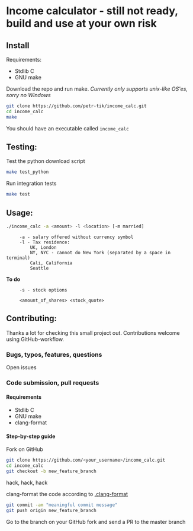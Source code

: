 # Income calculator - still not ready, build and use at your own risk

## Install 

Requirements:
 - Stdlib C
 - GNU make

Download the repo and run make. _Currently only supports unix-like OS'es, sorry no Windows_
```bash
git clone https://github.com/petr-tik/income_calc.git
cd income_calc
make
```

You should have an executable called ```income_calc```

## Testing: 
Test the python download script
```bash
make test_python
```

Run integration tests
```bash
make test
```

## Usage: 

```bash
./income_calc -a <amount> -l <location> [-m married]
```
         -a - salary offered without currency symbol
         -l - Tax residence: 
             UK, London
             NY, NYC - cannot do New York (separated by a space in terminal)
             Cali, California
             Seattle

**To do**
         
         -s - stock options 

         <amount_of_shares> <stock_quote>


## Contributing:

Thanks a lot for checking this small project out. 
Contributions welcome using GitHub-workflow. 

### Bugs, typos, features, questions

Open issues

### Code submission, pull requests

#### Requirements
 - Stdlib C
 - GNU make
 - clang-format

#### Step-by-step guide

Fork on GitHub
```bash
git clone https://github.com/<your_username>/income_calc.git
cd income_calc
git checkout -b new_feature_branch
```
hack, hack, hack

clang-format the code according to [.clang-format](.clang-format)

```bash
git commit -am "meaningful commit message"
git push origin new_feature_branch
```

Go to the branch on your GitHub fork and send a PR to the master branch 
